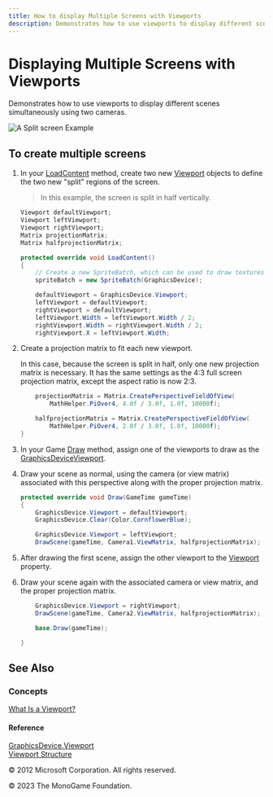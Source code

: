 ```yaml
---
title: How to display Multiple Screens with Viewports
description: Demonstrates how to use viewports to display different scenes simultaneously using two cameras.
---
```


# Displaying Multiple Screens with Viewports

Demonstrates how to use viewports to display different scenes simultaneously using two cameras.

![A Split screen Example](images/graphics_split_screen.png)

## To create multiple screens

1. In your [LoadContent](xref:Microsoft.Xna.Framework.Game) method, create two new [Viewport](xref:Microsoft.Xna.Framework.Graphics.Viewport) objects to define the two new "split" regions of the screen.

    > In this example, the screen is split in half vertically.

    ```csharp
    Viewport defaultViewport;
    Viewport leftViewport;
    Viewport rightViewport;
    Matrix projectionMatrix;
    Matrix halfprojectionMatrix;

    protected override void LoadContent()
    {
        // Create a new SpriteBatch, which can be used to draw textures.
        spriteBatch = new SpriteBatch(GraphicsDevice);
    
        defaultViewport = GraphicsDevice.Viewport;
        leftViewport = defaultViewport;
        rightViewport = defaultViewport;
        leftViewport.Width = leftViewport.Width / 2;
        rightViewport.Width = rightViewport.Width / 2;
        rightViewport.X = leftViewport.Width;
    ```

2. Create a projection matrix to fit each new viewport.

    In this case, because the screen is split in half, only one new projection matrix is necessary. It has the same settings as the 4:3 full screen projection matrix, except the aspect ratio is now 2:3.

    ```csharp
        projectionMatrix = Matrix.CreatePerspectiveFieldOfView(
            MathHelper.PiOver4, 4.0f / 3.0f, 1.0f, 10000f);

        halfprojectionMatrix = Matrix.CreatePerspectiveFieldOfView(
            MathHelper.PiOver4, 2.0f / 3.0f, 1.0f, 10000f);
    }
    ```

3. In your Game [Draw](xref:Microsoft.Xna.Framework.Game) method, assign one of the viewports to draw as the [GraphicsDevice](xref:Microsoft.Xna.Framework.Graphics.GraphicsDevice)[Viewport](xref:Microsoft.Xna.Framework.Graphics.Viewport).

4. Draw your scene as normal, using the camera (or view matrix) associated with this perspective along with the proper projection matrix.

    ```csharp
    protected override void Draw(GameTime gameTime)
    {
        GraphicsDevice.Viewport = defaultViewport;
        GraphicsDevice.Clear(Color.CornflowerBlue);
    
        GraphicsDevice.Viewport = leftViewport;
        DrawScene(gameTime, Camera1.ViewMatrix, halfprojectionMatrix);
    ```

5. After drawing the first scene, assign the other viewport to the [Viewport](xref:Microsoft.Xna.Framework.Graphics.GraphicsDevice.Viewport) property.

6. Draw your scene again with the associated camera or view matrix, and the proper projection matrix.

    ```csharp
        GraphicsDevice.Viewport = rightViewport;
        DrawScene(gameTime, Camera2.ViewMatrix, halfprojectionMatrix);
    
        base.Draw(gameTime);
    
    }
    ```

## See Also

### Concepts

[What Is a Viewport?](../whatis/WhatIs_Viewport.md)  

#### Reference

[GraphicsDevice.Viewport](xref:Microsoft.Xna.Framework.Graphics.GraphicsDevice)  
[Viewport Structure](xref:Microsoft.Xna.Framework.Graphics.Viewport)  

© 2012 Microsoft Corporation. All rights reserved.  

© 2023 The MonoGame Foundation.
